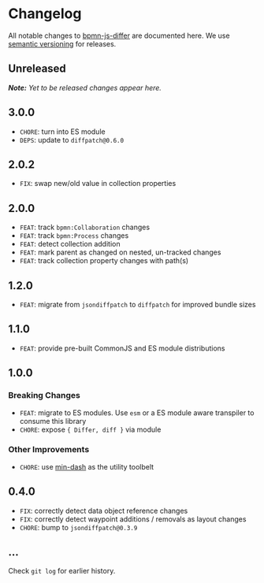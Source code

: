 # Changelog

All notable changes to [bpmn-js-differ](https://github.com/bpmn-io/bpmn-js-differ) are documented here. We use [semantic versioning](http://semver.org/) for releases.

## Unreleased

___Note:__ Yet to be released changes appear here._

## 3.0.0

* `CHORE`: turn into ES module
* `DEPS`: update to `diffpatch@0.6.0`

## 2.0.2

* `FIX`: swap new/old value in collection properties

## 2.0.0

* `FEAT`: track `bpmn:Collaboration` changes
* `FEAT`: track `bpmn:Process` changes
* `FEAT`: detect collection addition
* `FEAT`: mark parent as changed on nested, un-tracked changes
* `FEAT`: track collection property changes with path(s)

## 1.2.0

* `FEAT`: migrate from `jsondiffpatch` to `diffpatch` for improved bundle sizes

## 1.1.0

* `FEAT`: provide pre-built CommonJS and ES module distributions

## 1.0.0

### Breaking Changes

* `FEAT`: migrate to ES modules. Use `esm` or a ES module aware transpiler to consume this library
* `CHORE`: expose `{ Differ, diff }` via module

### Other Improvements

* `CHORE`: use [min-dash](https://github.com/bpmn-io/min-dash) as the utility toolbelt

## 0.4.0

* `FIX`: correctly detect data object reference changes
* `FIX`: correctly detect waypoint additions / removals as layout changes
* `CHORE`: bump to `jsondiffpatch@0.3.9`

## ...

Check `git log` for earlier history.